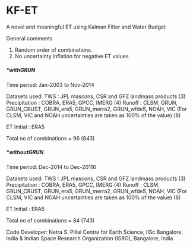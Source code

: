 # KF-ET
A novel and meaningful ET using Kalman Filter and Water Budget

General comments
1. Random order of combinations.
2. No uncertainty inflation for negative ET values

##### *withGRUN

Time period: Jan-2003 to Nov-2014

Datasets used:
TWS : JPL mascons, CSR and GFZ landmass products (3)
Precipitation : COBRA, ERA5, GPCC, IMERG (4)
Runoff : CLSM, GRUN, GRUN_CRUST, GRUN_era5, GRUN_merra2, GRUN_wfde5, NOAH, VIC (For CLSM, VIC and NOAH uncertainties are taken as 100% of the value) (8)

ET Initial : ERA5

Total no of combinations = 96 (8*4*3)

##### *withoutGRUN

Time period: Dec-2014 to Dec-20116

Datasets used:
TWS : JPL mascons, CSR and GFZ landmass products (3)
Precipitation : COBRA, ERA5, GPCC, IMERG (4)
Runoff : CLSM, GRUN_CRUST, GRUN_era5, GRUN_merra2, GRUN_wfde5, NOAH, VIC (For CLSM, VIC and NOAH uncertainties are taken as 100% of the value) (8)

ET Initial : ERA5

Total no of combinations = 84 (7*4*3)

Code Developer:
Netra S. Pillai
Centre for Earth Science, IISc Bangalore, India &
Indian Space Research Organization (ISRO), Bangalore, India
